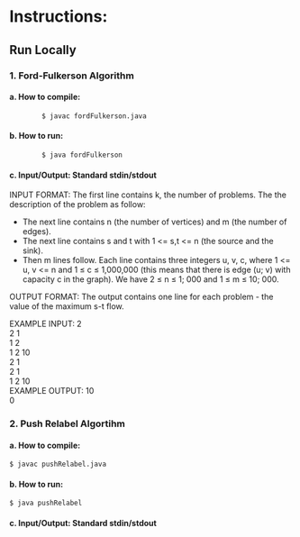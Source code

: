 # Instructions:

## Run Locally
  ### 1. Ford-Fulkerson Algorithm
  
   #### a. How to compile:
            
            $ javac fordFulkerson.java
   
   #### b. How to run: 
             
            $ java fordFulkerson
   
   #### c. Input/Output: Standard stdin/stdout
  
  INPUT FORMAT: The first line contains k, the number of problems. The the description of the problem as follow:
  + The next line contains n (the number of vertices) and m (the number of edges).
  + The next line contains s and t with 1 <= s,t <= n (the source and the sink). 
  + Then m lines follow. Each line contains three integers u, v, c, where 1 <= u, v <= n and 1 ≤ c ≤ 1,000,000 (this means that there is edge (u; v) with capacity c in the graph). We have 2 ≤ n ≤ 1; 000 and 1 ≤ m ≤ 10; 000.
  
  OUTPUT FORMAT: The output contains one line for each problem - the value of the maximum s-t flow.
      
  EXAMPLE INPUT:
  2  
  2 1  
  1 2  
  1 2 10  
  2 1  
  2 1  
  1 2 10  
  EXAMPLE OUTPUT:
  10  
  0  
  
  ### 2. Push Relabel Algortihm
  
  #### a. How to compile: 
    
    $ javac pushRelabel.java
    
  #### b. How to run: 
    
    $ java pushRelabel
  
  #### c. Input/Output: Standard stdin/stdout
